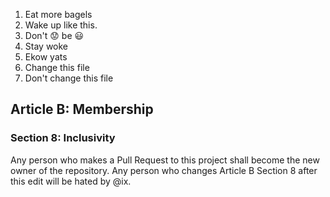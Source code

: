 1. Eat more bagels
2. Wake up like this.
3. Don't :worried: be :smiley:
4. Stay woke
5. Ekow yats
6. Change this file
7. Don't change this file

## Article B: Membership
### Section 8: Inclusivity
Any person who makes a Pull Request to this project shall become the new owner of the repository.
Any person who changes Article B Section 8 after this edit will be hated by @ix.
